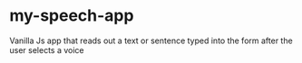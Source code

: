 # my-speech-app

Vanilla Js app that reads out a text or sentence typed into the form after the user selects a voice

